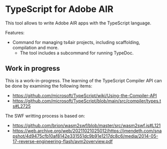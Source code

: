 # TypeScript for Adobe AIR

This tool allows to write Adobe AIR apps with the TypeScript language.

Features:

- Command for managing ts4air projects, including scaffolding, compilation and more.
  - The tool includes a subcommand for running TypeDoc.

## Work in progress

This is a work-in-progress. The learning of the TypeScript Compiler API can be done by examining the following items:

- https://github.com/microsoft/TypeScript/wiki/Using-the-Compiler-API
- https://github.com/microsoft/TypeScript/blob/main/src/compiler/types.ts#L2725

The SWF writting process is based on:

- https://github.com/brion/wasm2swf/blob/master/src/wasm2swf.js#L121
- https://web.archive.org/web/20211021025012/https://jmendeth.com/snapshot/4d9475cfb10af8142e331551dc9b91e1217dc8c6/media/2014-05-17-reverse-engineering-flash/avm2overview.pdf
